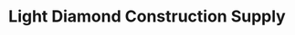 ---
title: "Light Diamond Construction Supply"
url: /banga/light-diamond-construction-supply/
shop: hardware
---